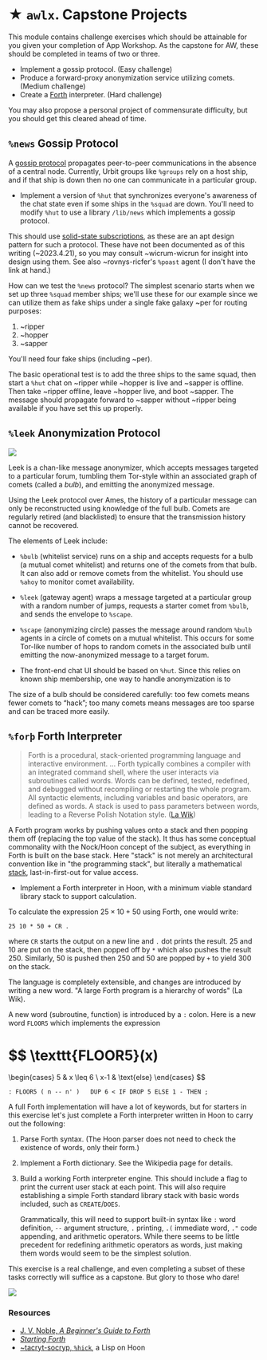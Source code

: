 #   ★ `awlx`. Capstone Projects

This module contains challenge exercises which should be attainable for you given your completion of App Workshop.  As the capstone for AW, these should be completed in teams of two or three.

- Implement a gossip protocol.  (Easy challenge)
- Produce a forward-proxy anonymization service utilizing comets.  (Medium challenge)
- Create a [Forth](https://en.wikipedia.org/wiki/Forth_%28programming_language%29) interpreter.  (Hard challenge)

You may also propose a personal project of commensurate difficulty, but you should get this cleared ahead of time.

##  `%news` Gossip Protocol

A [gossip protocol](https://en.wikipedia.org/wiki/Gossip_protocol) propagates peer-to-peer communications in the absence of a central node.  Currently, Urbit groups like `%groups` rely on a host ship, and if that ship is down then no one can communicate in a particular group.

- Implement a version of `%hut` that synchronizes everyone's awareness of the chat state even if some ships in the `%squad` are down.  You'll need to modify `%hut` to use a library `/lib/news` which implements a gossip protocol.

This should use [solid-state subscriptions](https://github.com/wicrum-wicrun/sss/blob/master/urbit/app/simple.hoon), as these are an apt design pattern for such a protocol.  These have not been documented as of this writing (~2023.4.21), so you may consult ~wicrum-wicrun for insight into design using them.  See also ~rovnys-ricfer's `%poast` agent (I don't have the link at hand.)

How can we test the `%news` protocol?  The simplest scenario starts when we set up three `%squad` member ships; we'll use these for our example since we can utilize them as fake ships under a single fake galaxy ~per for routing purposes:

1. ~ripper
2. ~hopper
3. ~sapper

You'll need four fake ships (including ~per).

The basic operational test is to add the three ships to the same squad, then start a `%hut` chat on ~ripper while ~hopper is live and ~sapper is offline.  Then take ~ripper offline, leave ~hopper live, and boot ~sapper.  The message should propagate forward to ~sapper without ~ripper being available if you have set this up properly.


##  `%leek` Anonymization Protocol

![](https://eqhct8esjgc.exactdn.com/wp-content/uploads/2017/04/leeks-harvested-row.jpg?strip=all&lossy=1&resize=500%2C361)

Leek is a chan-like message anonymizer, which accepts messages targeted to a particular forum, tumbling them Tor-style within an associated graph of comets (called a *bulb*), and emitting the anonymized message.

Using the Leek protocol over Ames, the history of a particular message can only be reconstructed using knowledge of the full bulb.  Comets are regularly retired (and blacklisted) to ensure that the transmission history cannot be recovered.

The elements of Leek include:

* `%bulb` (whitelist service) runs on a ship and accepts requests for a bulb (a mutual comet whitelist) and returns one of the comets from that bulb.  It can also add or remove comets from the whitelist.  You should use `%ahoy` to monitor comet availability.

* `%leek` (gateway agent) wraps a message targeted at a particular group with a random number of jumps, requests a starter comet from `%bulb`, and sends the envelope to `%scape`.

* `%scape` (anonymizing circle) passes the message around random `%bulb` agents in a circle of comets on a mutual whitelist.  This occurs for some Tor-like number of hops to random comets in the associated bulb until emitting the now-anonymized message to a target forum.

* The front-end chat UI should be based on `%hut`.  Since this relies on known ship membership, one way to handle anonymization is to 

The size of a bulb should be considered carefully:  too few comets means fewer comets to “hack”; too many comets means messages are too sparse and can be traced more easily.


##  `%forþ` Forth Interpreter

> Forth is a procedural, stack-oriented programming language and interactive environment.  … Forth typically combines a compiler with an integrated command shell, where the user interacts via subroutines called words. Words can be defined, tested, redefined, and debugged without recompiling or restarting the whole program. All syntactic elements, including variables and basic operators, are defined as words. A stack is used to pass parameters between words, leading to a Reverse Polish Notation style.  ([La Wik](https://en.wikipedia.org/wiki/Forth_%28programming_language%29))

A Forth program works by pushing values onto a stack and then popping them off (replacing the top value of the stack).  It thus has some conceptual commonality with the Nock/Hoon concept of the subject, as everything in Forth is built on the base stack.  Here "stack" is not merely an architectural convention like in "the programming stack", but literally a mathematical [stack](https://en.wikipedia.org/wiki/Stack_%28abstract_data_type%29), last-in-first-out for value access.

- Implement a Forth interpreter in Hoon, with a minimum viable standard library stack to support calculation.

To calculate the expression $25 \times 10 + 50$ using Forth, one would write:

```forth
25 10 * 50 + CR .
```

where `CR` starts the output on a new line and `.` dot prints the result.  $25$ and $10$ are put on the stack, then popped off by `*` which also pushes the result $250$.  Similarly, $50$ is pushed then $250$ and $50$ are popped by `+` to yield $300$ on the stack.

The language is completely extensible, and changes are introduced by writing a new word.  "A large Forth program is a hierarchy of words" (La Wik).

A new word (subroutine, function) is introduced by a `:` colon.  Here is a new word `FLOOR5` which implements the expression

$$
\texttt{FLOOR5}(x)
=
\begin{cases}
5 & x \leq 6 \\
x-1 & \text{else}
\end{cases}
$$

```forth
: FLOOR5 ( n -- n' )   DUP 6 < IF DROP 5 ELSE 1 - THEN ;
```

A full Forth implementation will have a lot of keywords, but for starters in this exercise let's just complete a Forth interpreter written in Hoon to carry out the following:

1. Parse Forth syntax.  (The Hoon parser does not need to check the existence of words, only their form.)
2. Implement a Forth dictionary.  See the Wikipedia page for details.
3. Build a working Forth interpreter engine.  This should include a flag to print the current user stack at each point.  This will also require establishing a simple Forth standard library stack with basic words included, such as `CREATE`/`DOES`.

    Grammatically, this will need to support built-in syntax like `:` word definition, `--` argument structure, `.` printing, `.(` immediate word, `."` code appending, and arithmetic operators.  While there seems to be little precedent for redefining arithmetic operators as words, just making them words would seem to be the simplest solution.

This exercise is a real challenge, and even completing a subset of these tasks correctly will suffice as a capstone.  But glory to those who dare!

![](https://media2.giphy.com/media/efdPsC5zF28Lu/giphy.gif)

### Resources

- [J. V. Noble, _A Beginner's Guide to Forth_](https://galileo.phys.virginia.edu/classes/551.jvn.fall01/primer.htm)
- [_Starting Forth_](https://www.forth.com/starting-forth/)
- [~tacryt-socryp, `%hick`](https://gist.github.com/tacryt-socryp/b08dc66b7bcc760e914c4db5c9fd7ba7), a Lisp on Hoon
